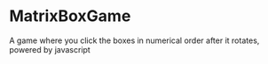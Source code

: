 # MatrixBoxGame
A game where you click the boxes in numerical order after it rotates, powered by javascript
